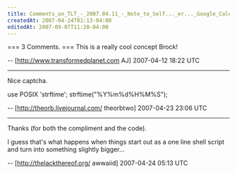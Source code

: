 ```yaml
---
title: Comments_on_TLT_-_2007.04.11_-_Note_to_Self..._er..._Google_Calendar
createdAt: 2007-04-24T01:13-04:00
editedAt: 2007-09-07T11:20-04:00
---
```


=== 3 Comments. ===
This is a really cool concept Brock!

-- [http://www.transformedplanet.com AJ] 2007-04-12 18:22 UTC


----

Nice captcha.

  use POSIX 'strftime';
  strftime("%Y%m%d%H%M%S");

-- [http://theorb.livejournal.com/ theorbtwo] 2007-04-23 23:06 UTC


----

Thanks (for both the compliment and the code).

I guess that's what happens when things start out as a one line shell script and turn into something slightly bigger...

-- [http://thelackthereof.org/ awwaiid] 2007-04-24 05:13 UTC


